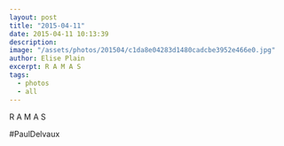 ```yaml
---
layout: post
title: "2015-04-11"
date: 2015-04-11 10:13:39
description: 
image: "/assets/photos/201504/c1da8e04283d1480cadcbe3952e466e0.jpg"
author: Elise Plain
excerpt: R A M A S
tags: 
  - photos
  - all
---
```


R A M A S
<p></p>
<p>#PaulDelvaux</p>